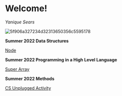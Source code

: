 # Welcome!
*Yanique Sears*


![5f906a327234d32313650356c5595178](https://user-images.githubusercontent.com/20462997/180848818-5591e0f8-dead-4156-9871-9dd33d6f16ba.jpeg)

**Summer 2022 Data Structures** 

[Node](https://replit.com/@ysears/cohort-3-summer-work-ysears#ds/pointers/node.draw)

**Summer 2022 Programming in a High Level Language**

[Super Array](https://replit.com/@ysears/cohort-3-summer-work-ysears#programming/6/sa/SuperArray.java)

**Summer 2022 Methods**

[CS Unplugged Activity](https://replit.com/@ysears/cohort-3-summer-work-ysears#methods/04_unplugged.md)

